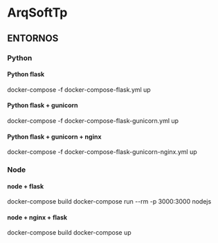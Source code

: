 # ArqSoftTp


## ENTORNOS


### Python

#### Python flask
docker-compose -f docker-compose-flask.yml up

#### Python flask + gunicorn
docker-compose -f docker-compose-flask-gunicorn.yml up

#### Python flask + gunicorn + nginx
docker-compose -f docker-compose-flask-gunicorn-nginx.yml up



### Node

#### node + flask
docker-compose build
docker-compose run --rm -p 3000:3000 nodejs

#### node + nginx + flask
docker-compose build
docker-compose up

